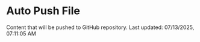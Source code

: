# Auto Push File

Content that will be pushed to GitHub repository.
Last updated: 07/13/2025, 07:11:05 AM